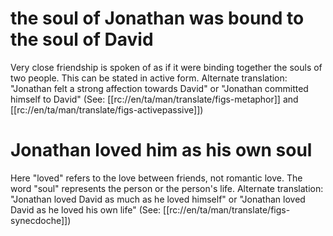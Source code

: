 # the soul of Jonathan was bound to the soul of David

Very close friendship is spoken of as if it were binding together the souls of two people. This can be stated in active form. Alternate translation: "Jonathan felt a strong affection towards David" or "Jonathan committed himself to David" (See: [[rc://en/ta/man/translate/figs-metaphor]] and [[rc://en/ta/man/translate/figs-activepassive]])

# Jonathan loved him as his own soul

Here "loved" refers to the love between friends, not romantic love. The word "soul" represents the person or the person's life. Alternate translation: "Jonathan loved David as much as he loved himself" or "Jonathan loved David as he loved his own life" (See: [[rc://en/ta/man/translate/figs-synecdoche]])

